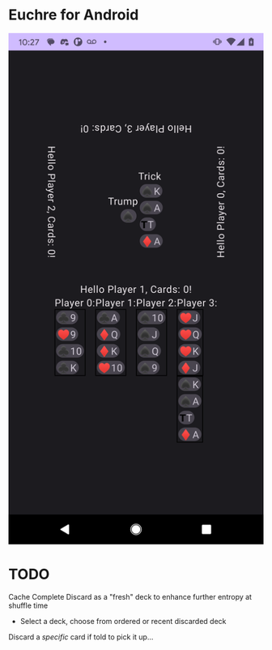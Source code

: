 # Euchre for Android
![Screenshot of the App](/euchre.png)

# TODO
Cache Complete Discard as a "fresh" deck to enhance further entropy at shuffle time
- Select a deck, choose from ordered or recent discarded deck

Discard a *specific* card if told to pick it up...